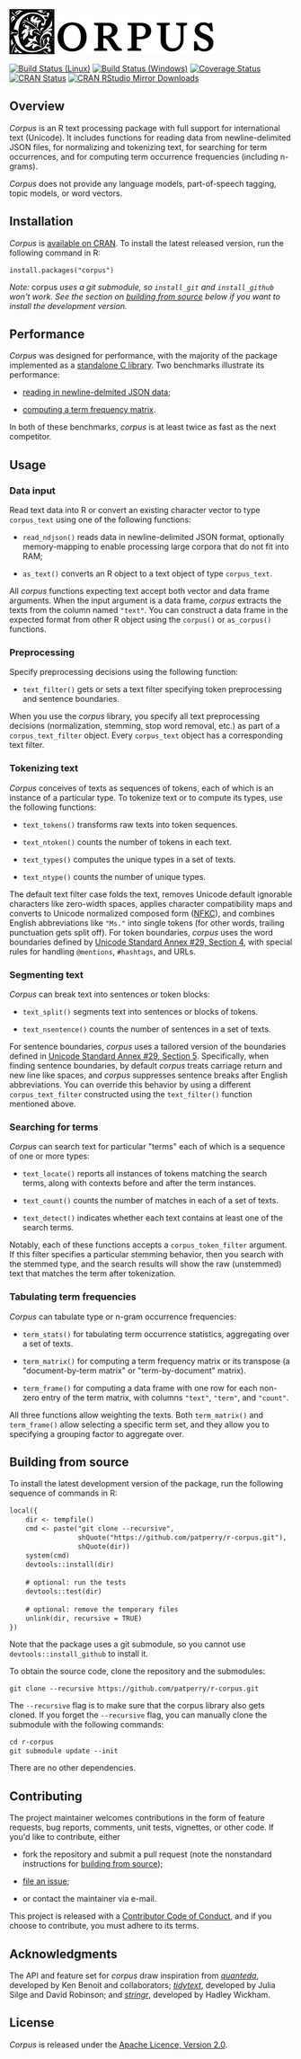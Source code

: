 <img alt="Corpus" src="man/figures/banner.png" />

[![Build Status (Linux)][travis-badge]][travis]
[![Build Status (Windows)][appveyor-badge]][appveyor]
[![Coverage Status][codecov-badge]][codecov]
[![CRAN Status][cran-badge]][cran]
[![CRAN RStudio Mirror Downloads][cranlogs-badge]][cran]


Overview
--------

*Corpus* is an R text processing package with full support for international
text (Unicode). It includes functions for reading data from newline-delimited
JSON files, for normalizing and tokenizing text, for searching for term
occurrences, and for computing term occurrence frequencies (including
n-grams).

*Corpus* does not provide any language models, part-of-speech tagging,
topic models, or word vectors.


Installation
------------

*Corpus* is [available on CRAN][cran]. To install the latest released version,
run the following command in R:

    install.packages("corpus")

*Note:* corpus *uses a git submodule, so `install_git` and `install_github`
won't work.  See the section on [building from source][building] below if you
want to install the development version.*


Performance
-----------

*Corpus* was designed for performance, with the majority of the package
implemented as a [standalone  C library][corpus].  Two benchmarks illustrate
its performance:

  + [reading in newline-delmited JSON data][bench-ndjson];

  + [computing a term frequency matrix][bench-term-matrix].

In both of these benchmarks, *corpus* is at least twice as fast as the next
competitor.


Usage
-----

### Data input

Read text data into R or convert an existing character vector to type
`corpus_text` using one of the following functions:

 + `read_ndjson()` reads data in newline-delimited JSON format, optionally
   memory-mapping to enable processing large corpora that do not fit into
   RAM;

 + `as_text()` converts an R object to a text object of type `corpus_text`.

All *corpus* functions expecting text accept both vector and data frame
arguments. When the input argument is a data frame, *corpus* extracts the
texts from the column named `"text"`.  You can construct a data frame in
the expected format from other R object using the `corpus()` or
`as_corpus()` functions.


### Preprocessing

Specify preprocessing decisions using the following function:

 + `text_filter()` gets or sets a text filter specifying token
   preprocessing and sentence boundaries.

When you use the *corpus* library, you specify all text preprocessing
decisions (normalization, stemming, stop word removal, etc.) as part of
a `corpus_text_filter` object. Every `corpus_text` object has a
corresponding text filter.


### Tokenizing text

*Corpus* conceives of texts as sequences of tokens, each of which is an
instance of a particular type.  To tokenize text or to compute its types,
use the following functions: 

 + `text_tokens()` transforms raw texts into token sequences.

 + `text_ntoken()` counts the number of tokens in each text.

 + `text_types()` computes the unique types in a set of texts.

 + `text_ntype()` counts the number of unique types.

The default text filter case folds the text, removes Unicode default ignorable
characters like zero-width spaces, applies character compatibility maps and
converts to Unicode normalized composed form ([NFKC][nfkc]), and combines
English abbreviations like `"Ms."` into single tokens (for other words,
trailing punctuation gets split off). For token boundaries, *corpus* uses the
word boundaries defined by [Unicode Standard Annex #29, Section 4][wordbreak],
with special rules for handling `@mentions`, `#hashtags`, and URLs.


### Segmenting text

*Corpus* can break text into sentences or token blocks:

 + `text_split()` segments text into sentences or blocks of tokens.

 + `text_nsentence()` counts the number of sentences in a set of texts.

For sentence boundaries, *corpus* uses a tailored version of the boundaries
defined in [Unicode Standard Annex #29, Section 5][sentbreak]. Specifically,
when finding sentence boundaries, by default *corpus* treats carriage return
and new line like spaces, and *corpus* suppresses sentence breaks after
English abbreviations. You can override this behavior by using a different
`corpus_text_filter` constructed using the `text_filter()` function
mentioned above.


### Searching for terms

*Corpus* can search text for particular "terms" each of which is a sequence of
one or more types:

 + `text_locate()` reports all instances of tokens matching the search terms,
   along with contexts before and after the term instances.

 + `text_count()` counts the number of matches in each of a set of texts.

 + `text_detect()` indicates whether each text contains at least one of
   the search terms.

Notably, each of these functions accepts a `corpus_token_filter` argument.
If this filter specifies a particular stemming behavior, then you search with
the stemmed type, and the search results will show the raw (unstemmed) text
that matches the term after tokenization.


### Tabulating term frequencies

*Corpus* can tabulate type or n-gram occurrence frequencies:

 + `term_stats()` for tabulating term occurrence statistics, aggregating
   over a set of texts.

 + `term_matrix()` for computing a term frequency matrix or its transpose
   (a "document-by-term matrix" or "term-by-document" matrix).
 
 + `term_frame()` for computing a data frame with one row for each non-zero
   entry of the term matrix, with columns `"text"`, `"term"`, and
   `"count"`.

All three functions allow weighting the texts.  Both `term_matrix()` and
`term_frame()` allow selecting a specific term set, and they allow you
to specifying a grouping factor to aggregate over.


Building from source
--------------------

To install the latest development version of the package, run the following
sequence of commands in R:

    local({
        dir <- tempfile()
        cmd <- paste("git clone --recursive",
                     shQuote("https://github.com/patperry/r-corpus.git"),
                     shQuote(dir))
        system(cmd)
        devtools::install(dir)

        # optional: run the tests
        devtools::test(dir)

        # optional: remove the temporary files
        unlink(dir, recursive = TRUE)
    })

Note that the package uses a git submodule, so you cannot use
`devtools::install_github` to install it.


To obtain the source code, clone the repository and the submodules:

    git clone --recursive https://github.com/patperry/r-corpus.git

The `--recursive` flag is to make sure that the corpus library also gets
cloned. If you forget the `--recursive` flag, you can manually clone
the submodule with the following commands:

    cd r-corpus
    git submodule update --init

There are no other dependencies.


Contributing
------------

The project maintainer welcomes contributions in the form of feature requests,
bug reports, comments, unit tests, vignettes, or other code.  If you'd like to
contribute, either

 + fork the repository and submit a pull request (note the nonstandard
   instructions for [building from source][building]);

 + [file an issue][issues];

 + or contact the maintainer via e-mail.

This project is released with a [Contributor Code of Conduct][conduct],
and if you choose to contribute, you must adhere to its terms.


Acknowledgments
---------------

The API and feature set for *corpus* draw inspiration from
[*quanteda*][quanteda], developed by Ken Benoit and collaborators;
[*tidytext*][tidytext], developed by Julia Silge and David Robinson; and
[*stringr*][stringr], developed by Hadley Wickham.


License
-------

*Corpus* is released under the [Apache Licence, Version 2.0][apache].


[apache]: https://www.apache.org/licenses/LICENSE-2.0.html "Apache License, Version 2.0"
[appveyor]: https://ci.appveyor.com/project/patperry/r-corpus/branch/master "Continuous Integration (Windows)"
[appveyor-badge]: https://ci.appveyor.com/api/projects/status/github/patperry/r-corpus?branch=master&svg=true "Continuous Inegration (Windows)"
[bench-term-matrix]: https://github.com/patperry/bench-term-matrix#readme "Term Matrix Benchmark"
[bench-ndjson]: https://github.com/jeroen/ndjson-benchmark#readme "NDJSON Benchmark"
[building]: #building-from-source "Building from Source"
[casefold]: https://www.w3.org/International/wiki/Case_folding "Case Folding"
[cc]: https://en.wikipedia.org/wiki/C0_and_C1_control_codes "C0 and C1 Control Codes"
[codecov]: https://codecov.io/github/patperry/r-corpus?branch=master "Code Coverage"
[codecov-badge]: https://codecov.io/github/patperry/r-corpus/coverage.svg?branch=master "Code Coverage"
[conduct]: https://github.com/patperry/r-corpus/blob/master/CONDUCT.md "Contributor Code of Conduct"
[corpus]: https://github.com/patperry/corpus "Corpus C Library"
[cran]: https://cran.r-project.org/package=corpus "CRAN Page"
[cran-badge]: http://www.r-pkg.org/badges/version/corpus "CRAN Page"
[cranlogs-badge]: http://cranlogs.r-pkg.org/badges/corpus "CRAN Downloads"
[issues]: https://github.com/patperry/r-corpus/issues "Issues"
[ndjson]: http://ndjson.org/ "Newline-Delimited JSON"
[nfkc]: http://unicode.org/reports/tr15/ "Unicode Normalization Forms"
[quanteda]: http://quanteda.io/ "Quanteda"
[sentbreak]: http://unicode.org/reports/tr29/#Sentence_Boundaries "Unicode Text Segmentation, Sentence Boundaries"
[stringr]: http://stringr.tidyverse.org/ "Stringr"
[tidytext]: http://tidytextmining.com/
[travis]: https://travis-ci.org/patperry/r-corpus "Continuous Integration (Linux)"
[travis-badge]: https://api.travis-ci.org/patperry/r-corpus.svg?branch=master "Continuous Integration (Linux)"
[wordbreak]: http://unicode.org/reports/tr29/#Word_Boundaries "Unicode Text Segmentation, Word Boundaries"

